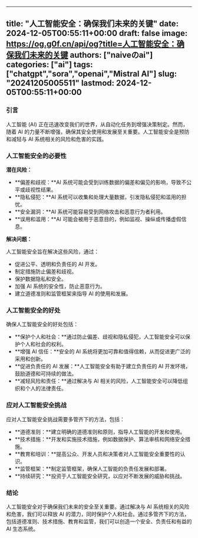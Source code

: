 
---
title: "人工智能安全：确保我们未来的关键"
date: 2024-12-05T00:55:11+00:00
draft: false
image: https://og.g0f.cn/api/og?title=人工智能安全：确保我们未来的关键
authors: ["naiveのai"]
categories: ["ai"]
tags: ["chatgpt","sora","openai","Mistral AI"]
slug: "20241205005511"
lastmod: 2024-12-05T00:55:11+00:00
---
### 引言

人工智能 (AI) 正在迅速改变我们的世界，从自动化任务到增强决策制定。然而，随着 AI 的力量不断增强，确保其安全使用和发展至关重要。人工智能安全是预防和减轻与 AI 系统相关的风险和危害的实践。

### 人工智能安全的必要性

**潜在风险：**

* **偏差和歧视：**AI 系统可能会受到训练数据的偏差和偏见的影响，导致不公平或歧视性结果。
* **隐私侵犯：**AI 系统可以收集和处理大量数据，引发隐私侵犯和滥用的担忧。
* **安全漏洞：**AI 系统可能容易受到网络攻击和恶意行为者利用。
* **误用和滥用：**AI 可能会被用于恶意目的，例如监视、操纵或传播虚假信息。

**解决问题：**

人工智能安全旨在解决这些风险，通过：

* 促进公平、透明和负责任的 AI 开发。
* 制定措施防止偏差和歧视。
* 保护数据隐私和安全。
* 加强 AI 系统的安全性，防止恶意行为。
* 建立道德准则和监管框架来指导 AI 的使用和发展。

### 人工智能安全的好处

确保人工智能安全的好处包括：

* **保护个人和社会：**通过防止偏差、歧视和隐私侵犯，人工智能安全可以保护个人和社会的权利。
* **增强 AI 信任：**安全的 AI 系统将更加可靠和值得信赖，从而促进更广泛的采用和创新。
* **促进负责任的 AI 发展：**人工智能安全有助于建立负责任的 AI 开发环境，鼓励道德和可持续的做法。
* **减轻风险和责任：**通过解决与 AI 相关的风险，人工智能安全可以降低组织和个人的法律责任。

### 应对人工智能安全挑战

应对人工智能安全挑战需要多管齐下的方法，包括：

* **道德准则：**建立明确的道德准则和原则，指导人工智能的开发和使用。
* **技术措施：**开发和实施技术措施，例如数据保护、算法审核和网络安全措施。
* **教育和培训：**提高公众、开发人员和决策者对人工智能安全重要性的认识。
* **监管框架：**制定监管框架，确保人工智能的负责任发展和部署。
* **持续研究：**投资于人工智能安全研究，以应对不断发展的威胁和挑战。

### 结论

人工智能安全对于确保我们未来的安全至关重要。通过解决与 AI 系统相关的风险和危害，我们可以释放 AI 的潜力，同时保护个人和社会。通过多管齐下的方法，包括道德准则、技术措施、教育和监管，我们可以创造一个安全、负责任和有益的 AI 生态系统。